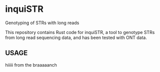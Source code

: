 # inquiSTR

Genotyping of STRs with long reads

This repository contains Rust code for inquiSTR, a tool to genotype STRs from long read sequencing data, and has been tested with ONT data.

## USAGE
hiiiii
from the braaaaanch
